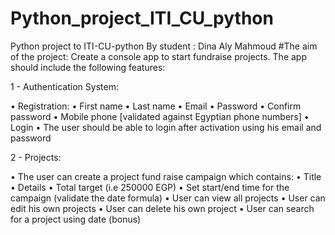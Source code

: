 # Python_project_ITI_CU_python
Python project to ITI-CU-python By student : Dina Aly Mahmoud
#The aim of the project: Create a console app to start fundraise projects.
The app should include the following features:


1 - Authentication System:


• Registration:
• First name
• Last name
• Email
• Password
• Confirm password
• Mobile phone [validated against Egyptian phone numbers]
• Login
• The user should be able to login after activation using his email
and password

2 - Projects:


• The user can create a project fund raise campaign which contains:
• Title
• Details
• Total target (i.e 250000 EGP)
• Set start/end time for the campaign (validate the date formula)
• User can view all projects
• User can edit his own projects
• User can delete his own project
• User can search for a project using date (bonus)
